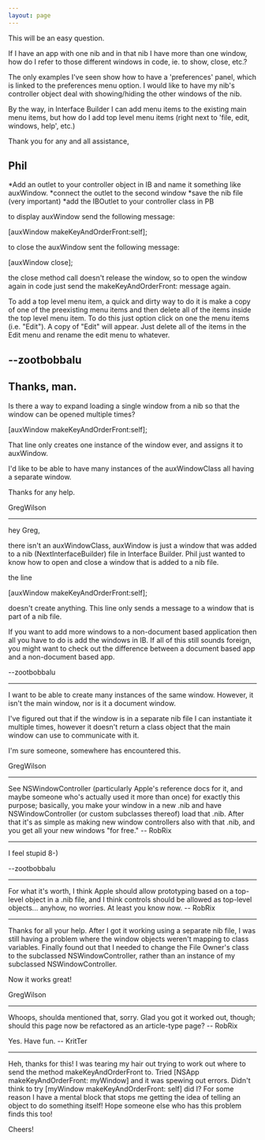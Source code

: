 ```yaml
---
layout: page
---
```


This will be an easy question.

If I have an app with one nib and in that nib I have more than one window, how do I refer to those different windows in code, ie. to show, close, etc.?

The only examples I've seen show how to have a 'preferences' panel, which is linked to the preferences menu option.  I would like to have my nib's controller object deal with showing/hiding the other windows of the nib.

By the way, in Interface Builder I can add menu items to the existing main menu items, but how do I add top level menu items (right next to 'file, edit, windows, help', etc.)

Thank you for any and all assistance,

Phil
----


*Add an outlet to your controller object in IB and name it something like auxWindow.
*connect the outlet to the second window
*save the nib file (very important)
*add the IBOutlet to your controller class in PB


to display auxWindow send the following message:

    
[auxWindow makeKeyAndOrderFront:self];


to close the auxWindow sent the following message:

    
[auxWindow close];


the close method call doesn't release the window, so to open the window again in code just send the makeKeyAndOrderFront: message again.

To add a top level menu item, a quick and dirty way to do it is make a copy of one of the preexisting menu items and then delete all of the items inside the top level menu item. To do this just option click on one the menu items (i.e. "Edit"). A copy of "Edit" will appear. Just delete all of the items in the Edit menu and rename the edit menu to whatever.

--zootbobbalu
----
Thanks, man.
----
Is there a way to expand loading a single window from a nib so that the window can be opened multiple times? 

    
[auxWindow makeKeyAndOrderFront:self];


That line only creates one instance of the window ever, and assigns it to auxWindow.

I'd like to be able to have many instances of the auxWindowClass all having a separate window.

Thanks for any help.

GregWilson 

----

hey Greg,

there isn't an auxWindowClass, auxWindow is just a window that was added to a nib (NextInterfaceBuilder) file in Interface Builder. Phil just wanted to know how to open and close a window that is added to a nib file. 

the line
    
[auxWindow makeKeyAndOrderFront:self];

doesn't create anything. This line only sends a message to a window that is part of a nib file. 

If you want to add more windows to a non-document based application then all you have to do is add the windows in IB. If all of this still sounds foreign, you might want to check out the difference between a document based app and a non-document based app.

--zootbobbalu

----

I want to be able to create many instances of the same window. However, it isn't the main window, nor is it a document window.

I've figured out that if the window is in a separate nib file I can instantiate it multiple times, however it doesn't return a class object that the main window can use to communicate with it.

I'm sure someone, somewhere has encountered this.

GregWilson

----

See NSWindowController (particularly Apple's reference docs for it, and maybe someone who's actually used it more than once) for exactly this purpose; basically, you make your window in a new .nib and have NSWindowController (or custom subclasses thereof) load that .nib. After that it's as simple as making new window controllers also with that .nib, and you get all your new windows "for free." -- RobRix

----

I feel stupid 8-) 

--zootbobbalu

----

For what it's worth, I think Apple should allow prototyping based on a top-level object in a .nib file, and I think controls should be allowed as top-level objects... anyhow, no worries. At least you know now. -- RobRix

----

Thanks for all your help. After I got it working using a separate nib file, I was still having a problem where the window objects weren't mapping to class variables. Finally found out that I needed to change the File Owner's class to the subclassed NSWindowController, rather than an instance of my subclassed NSWindowController.

Now it works great!

GregWilson

----

Whoops, shoulda mentioned that, sorry. Glad you got it worked out, though; should this page now be refactored as an article-type page? -- RobRix

Yes. Have fun. -- KritTer

----

Heh, thanks for this!  I was tearing my hair out trying to work out where to send the method makeKeyAndOrderFront to.  Tried [NSApp makeKeyAndOrderFront: myWindow] and it was spewing out errors.  Didn't think to try [myWindow makeKeyAndOrderFront: self] did I?  For some reason I have a mental block that stops me getting the idea of telling an object to do something itself!  Hope someone else who has this problem finds this too!  

Cheers!
